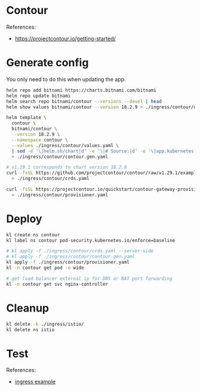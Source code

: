 
# Contour

References:
- https://projectcontour.io/getting-started/

# Generate config

You only need to do this when updating the app.

```bash
helm repo add bitnami https://charts.bitnami.com/bitnami
helm repo update bitnami
helm search repo bitnami/contour --versions --devel | head
helm show values bitnami/contour --version 18.2.9 > ./ingress/contour/default-values.yaml
```

```bash
helm template \
  contour \
  bitnami/contour \
  --version 18.2.9 \
  --namespace contour \
  --values ./ingress/contour/values.yaml \
  | sed -e '\|helm.sh/chart|d' -e '\|# Source:|d' -e '\|app.kubernetes.io/managed-by|d' -e '\|app.kubernetes.io/instance|d' -e '\|app.kubernetes.io/part-of|d' -e '\|app.kubernetes.io/version|d' \
  > ./ingress/contour/contour.gen.yaml

# v1.29.1 corresponds to chart version 18.2.9
curl -fsSL https://github.com/projectcontour/contour/raw/v1.29.1/examples/contour/01-crds.yaml \
  > ./ingress/contour/crds.yaml

curl -fsSL https://projectcontour.io/quickstart/contour-gateway-provisioner.yaml \
  > ./ingress/contour/provisioner.yaml
```

# Deploy

```bash
kl create ns contour
kl label ns contour pod-security.kubernetes.io/enforce=baseline

# kl apply -f ./ingress/contour/crds.yaml --server-side
# kl apply -f ./ingress/contour/contour.gen.yaml
kl apply -f ./ingress/contour/provisioner.yaml
kl -n contour get pod -o wide

# get load balancer external ip for DNS or NAT port forwarding
kl -n contour get svc nginx-controller
```

# Cleanup

```bash
kl delete -k ./ingress/istio/
kl delete ns istio
```

# Test

References:
- [ingress example](../../test/ingress/readme.md)
